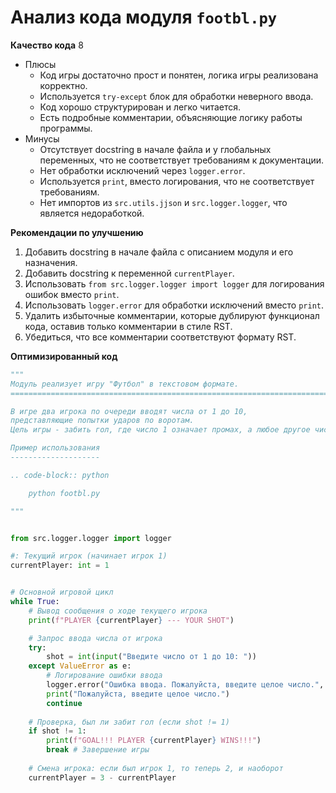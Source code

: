 # Анализ кода модуля `footbl.py`

**Качество кода**
8
-  Плюсы
    - Код игры достаточно прост и понятен, логика игры реализована корректно.
    - Используется `try-except` блок для обработки неверного ввода.
    - Код хорошо структурирован и легко читается.
    - Есть подробные комментарии, объясняющие логику работы программы.
-  Минусы
    - Отсутствует docstring в начале файла и у глобальных переменных, что не соответствует требованиям к документации.
    - Нет обработки исключений через `logger.error`.
    - Используется `print`, вместо логирования, что не соответствует требованиям.
    - Нет импортов из `src.utils.jjson` и `src.logger.logger`, что является недоработкой.

**Рекомендации по улучшению**
1.  Добавить docstring в начале файла с описанием модуля и его назначения.
2.  Добавить docstring к переменной `currentPlayer`.
3.  Использовать `from src.logger.logger import logger` для логирования ошибок вместо `print`.
4.  Использовать `logger.error` для обработки исключений вместо `print`.
5.  Удалить избыточные комментарии, которые дублируют функционал кода, оставив только комментарии в стиле RST.
6.  Убедиться, что все комментарии соответствуют формату RST.

**Оптимизированный код**

```python
"""
Модуль реализует игру "Футбол" в текстовом формате.
=========================================================================================

В игре два игрока по очереди вводят числа от 1 до 10,
представляющие попытки ударов по воротам.
Цель игры - забить гол, где число 1 означает промах, а любое другое число - гол.

Пример использования
--------------------

.. code-block:: python

    python footbl.py

"""


from src.logger.logger import logger

#: Текущий игрок (начинает игрок 1)
currentPlayer: int = 1


# Основной игровой цикл
while True:
    # Вывод сообщения о ходе текущего игрока
    print(f"PLAYER {currentPlayer} --- YOUR SHOT")

    # Запрос ввода числа от игрока
    try:
        shot = int(input("Введите число от 1 до 10: "))
    except ValueError as e:
        # Логирование ошибки ввода
        logger.error("Ошибка ввода. Пожалуйста, введите целое число.", exc_info=e)
        print("Пожалуйста, введите целое число.")
        continue
        
    # Проверка, был ли забит гол (если shot != 1)
    if shot != 1:
        print(f"GOAL!!! PLAYER {currentPlayer} WINS!!!")
        break # Завершение игры
    
    # Смена игрока: если был игрок 1, то теперь 2, и наоборот
    currentPlayer = 3 - currentPlayer
```